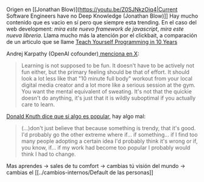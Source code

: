 Origen en [[Jonathan Blow)](https://youtu.be/Z0SJNkzOiq4|Current Software Engineers have no Deep Knowledge (Jonathan Blow)]] Hay mucho contenido que es vacio en sí pero que siempre esta trending. En el caso del web development:  _mira este nuevo framework de javascript_, _mira este nueva libreria_. Llama mucho más la atención por el clickbait, a comparación de un articulo que se llame [Teach Yourself Programming in 10 Years](https://norvig.com/21-days.html)

Andrej Karpathy (OpenAI cofounder)[ menciona en X](https://twitter.com/karpathy/status/1756380066580455557): 

> Learning is not supposed to be fun. It doesn't have to be actively not fun either, but the primary feeling should be that of effort. It should look a lot less like that "10 minute full body" workout from your local digital media creator and a lot more like a serious session at the gym. You want the mental equivalent of sweating. It's not that the quickie doesn't do anything, it's just that it is wildly suboptimal if you actually care to learn.

[Donald Knuth dice que si algo es popular](https://youtu.be/75Ju0eM5T2c), hay algo mal:

> (...)don't just believe that because something is trendy, that it's good. I'd probably go the other extreme where if... if something... if I find too many people adopting a certain idea I'd probably think it's wrong or if, you know, if... if my work had become too popular I probably would think I had to change.

Mas aprendes ->  sales de tu comfort -> cambias tú visión del mundo -> cambias el [[../cambios-internos/Default de las personas]]